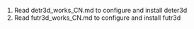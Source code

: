 1. Read detr3d_works_CN.md to configure and install deter3d
2. Read futr3d_works_CN.md to configure and install futr3d